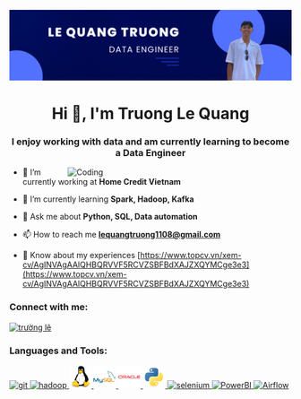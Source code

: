 [![MasterHead](https://github.com/schoolpred/schoolpred/blob/main/banner.png)](https://www.linkedin.com/in/truong-le-quang-data-analyst/)
<h1 align="center">Hi 👋, I'm Truong Le Quang</h1>
<h3 align="center">I enjoy working with data and am currently learning to become a Data Engineer</h3>
<img align="right" alt="Coding" width="400" src="https://media2.giphy.com/media/2IudUHdI075HL02Pkk/giphy.gif?cid=ecf05e47tz4n3u2aloaz0nej86r3uoot15j0ynf6fdxd0bet&ep=v1_gifs_search&rid=giphy.gif&ct=g">

- 🔭 I’m currently working at **Home Credit Vietnam**

- 🌱 I’m currently learning **Spark, Hadoop, Kafka**

- 💬 Ask me about **Python, SQL, Data automation**

- 📫 How to reach me **lequangtruong1108@gmail.com**

- 📄 Know about my experiences [https://www.topcv.vn/xem-cv/AgINVAgAAlQHBQRVVF5RCVZSBFBdXAJZXQYMCge3e3](https://www.topcv.vn/xem-cv/AgINVAgAAlQHBQRVVF5RCVZSBFBdXAJZXQYMCge3e3)

<h3 align="left">Connect with me:</h3>
<p align="left">
<a href="https://linkedin.com/in/truong-le-quang-data-analyst" target="blank"><img align="center" src="https://raw.githubusercontent.com/rahuldkjain/github-profile-readme-generator/master/src/images/icons/Social/linked-in-alt.svg" alt="trường lê" height="30" width="40" /></a>
</p>

<h3 align="left">Languages and Tools:</h3>
<p align="left"> <a href="https://git-scm.com/" target="_blank" rel="noreferrer"> <img src="https://www.vectorlogo.zone/logos/git-scm/git-scm-icon.svg" alt="git" width="40" height="40"/> </a> <a href="https://hadoop.apache.org/" target="_blank" rel="noreferrer"> <img src="https://www.vectorlogo.zone/logos/apache_hadoop/apache_hadoop-icon.svg" alt="hadoop" width="40" height="40"/> </a> <a href="https://www.linux.org/" target="_blank" rel="noreferrer"> <img src="https://raw.githubusercontent.com/devicons/devicon/master/icons/linux/linux-original.svg" alt="linux" width="40" height="40"/> </a> <a href="https://www.mysql.com/" target="_blank" rel="noreferrer"> <img src="https://raw.githubusercontent.com/devicons/devicon/master/icons/mysql/mysql-original-wordmark.svg" alt="mysql" width="40" height="40"/> </a> <a href="https://www.oracle.com/" target="_blank" rel="noreferrer"> <img src="https://raw.githubusercontent.com/devicons/devicon/master/icons/oracle/oracle-original.svg" alt="oracle" width="40" height="40"/> </a> <a href="https://www.python.org" target="_blank" rel="noreferrer"> <img src="https://raw.githubusercontent.com/devicons/devicon/master/icons/python/python-original.svg" alt="python" width="40" height="40"/> </a> <a href="https://www.selenium.dev" target="_blank" rel="noreferrer"> <img src="https://raw.githubusercontent.com/detain/svg-logos/780f25886640cef088af994181646db2f6b1a3f8/svg/selenium-logo.svg" alt="selenium" width="40" height="40"/> </a> <a href="https://www.microsoft.com/en-us/power-platform/products/power-bi" target="_blank" rel="noreferrer"> <img src="https://upload.wikimedia.org/wikipedia/commons/c/cf/New_Power_BI_Logo.svg" alt="PowerBI" width="40" height="40"/> </a> <a href="https://airflow.apache.org/" target="_blank" rel="noreferrer"> <img src="https://www.svgrepo.com/show/353380/airflow.svg" alt="Airflow" width="40" height="40"/> </a>  </p>

